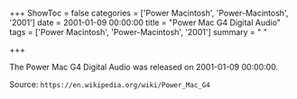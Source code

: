 +++
ShowToc = false
categories = ['Power Macintosh', 'Power-Macintosh', '2001']
date = 2001-01-09 00:00:00
title = "Power Mac G4 Digital Audio"
tags = ['Power Macintosh', 'Power-Macintosh', '2001']
summary = " "

+++

The Power Mac G4 Digital Audio was released on 2001-01-09 00:00:00.

Source: `https://en.wikipedia.org/wiki/Power_Mac_G4`


